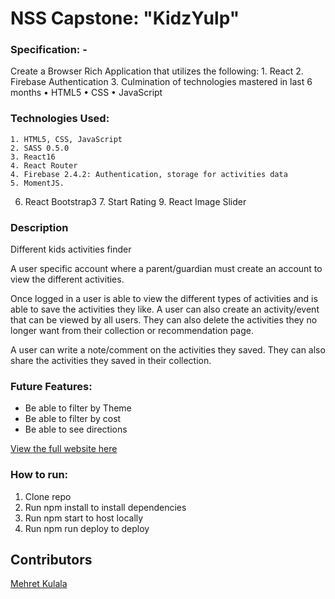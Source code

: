 # NSS Capstone: "KidzYulp"

### Specification: - 
Create a Browser Rich Application that utilizes the following:
	1. React
	2. Firebase Authentication
	3. Culmination of technologies mastered in last 6 months
	• HTML5
	• CSS
	• JavaScript

### Technologies Used:
	1. HTML5, CSS, JavaScript
	2. SASS 0.5.0
	3. React16
	4. React Router
	4. Firebase 2.4.2: Authentication, storage for activities data
	5. MomentJS.
  6. React Bootstrap3
	7. Start Rating
	9. React Image Slider

###	Description 

Different kids activities finder

A user specific account where a parent/guardian must create an account to view the different activities. 

Once logged in a user is able to view the different types of activities and  is able to save the activities they like. A user can also create an activity/event that can be viewed by all users. They can also delete the activities they no longer want from their collection or recommendation page.

A user can write a note/comment on the activities they saved. They can also share the activities they saved in their collection.

### Future Features:
* Be able to filter by Theme
* Be able to filter by cost
* Be able to see directions

[View the full website here](https://kidzyulp.firebaseapp.com/)

### How to run:

1. Clone repo
2. Run npm install to install dependencies
3. Run npm start to host locally
4. Run npm run deploy to deploy

## Contributors
[Mehret Kulala](https://github.com/Mehret17)
